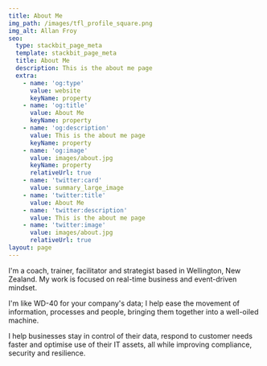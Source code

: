 ```yaml
---
title: About Me
img_path: /images/tfl_profile_square.png
img_alt: Allan Froy
seo:
  type: stackbit_page_meta
  template: stackbit_page_meta
  title: About Me
  description: This is the about me page
  extra:
    - name: 'og:type'
      value: website
      keyName: property
    - name: 'og:title'
      value: About Me
      keyName: property
    - name: 'og:description'
      value: This is the about me page
      keyName: property
    - name: 'og:image'
      value: images/about.jpg
      keyName: property
      relativeUrl: true
    - name: 'twitter:card'
      value: summary_large_image
    - name: 'twitter:title'
      value: About Me
    - name: 'twitter:description'
      value: This is the about me page
    - name: 'twitter:image'
      value: images/about.jpg
      relativeUrl: true
layout: page
---
```

I'm a coach, trainer, facilitator and strategist based in Wellington, New Zealand. My work is focused on real-time business and event-driven mindset.

I'm like WD-40 for your company's data; I help ease the movement of information, processes and people, bringing them together into a well-oiled machine.

I help businesses stay in control of their data, respond to customer needs faster and optimise use of their IT assets, all while improving compliance, security and resilience.
